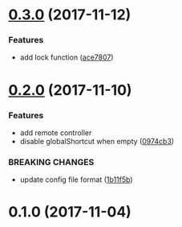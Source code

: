 <a name="0.3.0"></a>
# [0.3.0](https://github.com/progre/anyss/compare/0.2.0...0.3.0) (2017-11-12)


### Features

* add lock function ([ace7807](https://github.com/progre/anyss/commit/ace7807))



<a name="0.2.0"></a>
# [0.2.0](https://github.com/progre/anyss/compare/0.1.0...0.2.0) (2017-11-10)


### Features

* add remote controller
* disable globalShortcut when empty ([0974cb3](https://github.com/progre/anyss/commit/0974cb3))


### BREAKING CHANGES

* update config file format ([1b11f5b](https://github.com/progre/anyss/commit/1b11f5b))



<a name="0.1.0"></a>
# 0.1.0 (2017-11-04)
